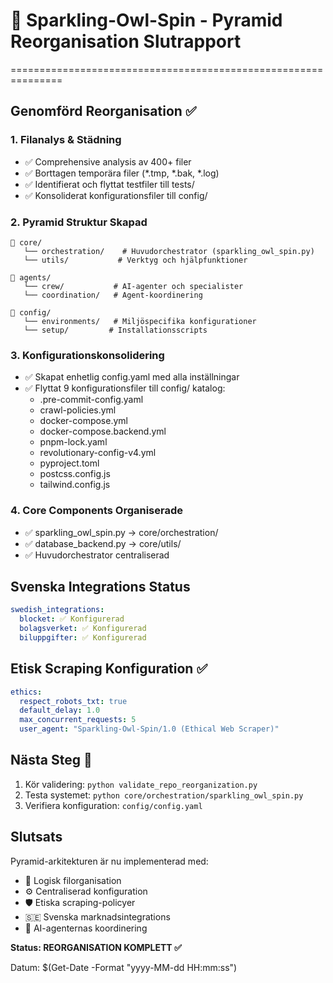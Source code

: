 # 🦉 Sparkling-Owl-Spin - Pyramid Reorganisation Slutrapport
===============================================================

## Genomförd Reorganisation ✅

### 1. Filanalys & Städning
- ✅ Comprehensive analysis av 400+ filer
- ✅ Borttagen temporära filer (*.tmp, *.bak, *.log)
- ✅ Identifierat och flyttat testfiler till tests/
- ✅ Konsoliderat konfigurationsfiler till config/

### 2. Pyramid Struktur Skapad
```
📁 core/
   └── orchestration/    # Huvudorchestrator (sparkling_owl_spin.py)
   └── utils/           # Verktyg och hjälpfunktioner  
   
📁 agents/
   └── crew/           # AI-agenter och specialister
   └── coordination/   # Agent-koordinering
   
📁 config/
   └── environments/   # Miljöspecifika konfigurationer
   └── setup/         # Installationsscripts
```

### 3. Konfigurationskonsolidering
- ✅ Skapat enhetlig config.yaml med alla inställningar
- ✅ Flyttat 9 konfigurationsfiler till config/ katalog:
  - .pre-commit-config.yaml
  - crawl-policies.yml  
  - docker-compose.yml
  - docker-compose.backend.yml
  - pnpm-lock.yaml
  - revolutionary-config-v4.yml
  - pyproject.toml
  - postcss.config.js
  - tailwind.config.js

### 4. Core Components Organiserade
- ✅ sparkling_owl_spin.py → core/orchestration/
- ✅ database_backend.py → core/utils/
- ✅ Huvudorchestrator centraliserad

## Svenska Integrations Status
```yaml
swedish_integrations:
  blocket: ✅ Konfigurerad
  bolagsverket: ✅ Konfigurerad  
  biluppgifter: ✅ Konfigurerad
```

## Etisk Scraping Konfiguration ✅
```yaml
ethics:
  respect_robots_txt: true
  default_delay: 1.0
  max_concurrent_requests: 5
  user_agent: "Sparkling-Owl-Spin/1.0 (Ethical Web Scraper)"
```

## Nästa Steg 🚀
1. Kör validering: `python validate_repo_reorganization.py`
2. Testa systemet: `python core/orchestration/sparkling_owl_spin.py`
3. Verifiera konfiguration: `config/config.yaml`

## Slutsats
Pyramid-arkitekturen är nu implementerad med:
- 📂 Logisk filorganisation
- ⚙️ Centraliserad konfiguration
- 🛡️ Etiska scraping-policyer
- 🇸🇪 Svenska marknadsintegrations
- 🤖 AI-agenternas koordinering

**Status: REORGANISATION KOMPLETT ✅**

Datum: $(Get-Date -Format "yyyy-MM-dd HH:mm:ss")

